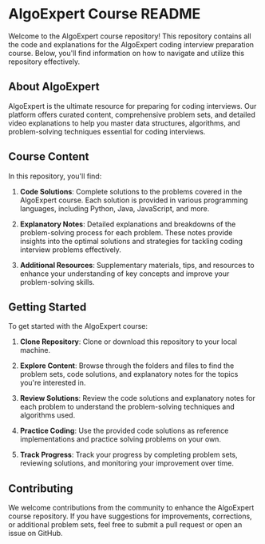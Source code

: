 # AlgoExpert Course README

Welcome to the AlgoExpert course repository! This repository contains all the code and explanations for the AlgoExpert coding interview preparation course. Below, you'll find information on how to navigate and utilize this repository effectively.

## About AlgoExpert

AlgoExpert is the ultimate resource for preparing for coding interviews. Our platform offers curated content, comprehensive problem sets, and detailed video explanations to help you master data structures, algorithms, and problem-solving techniques essential for coding interviews.

## Course Content

In this repository, you'll find:

1. **Code Solutions**: Complete solutions to the problems covered in the AlgoExpert course. Each solution is provided in various programming languages, including Python, Java, JavaScript, and more.

2. **Explanatory Notes**: Detailed explanations and breakdowns of the problem-solving process for each problem. These notes provide insights into the optimal solutions and strategies for tackling coding interview problems effectively.

3. **Additional Resources**: Supplementary materials, tips, and resources to enhance your understanding of key concepts and improve your problem-solving skills.

## Getting Started

To get started with the AlgoExpert course:

1. **Clone Repository**: Clone or download this repository to your local machine.

2. **Explore Content**: Browse through the folders and files to find the problem sets, code solutions, and explanatory notes for the topics you're interested in.

3. **Review Solutions**: Review the code solutions and explanatory notes for each problem to understand the problem-solving techniques and algorithms used.

4. **Practice Coding**: Use the provided code solutions as reference implementations and practice solving problems on your own.

5. **Track Progress**: Track your progress by completing problem sets, reviewing solutions, and monitoring your improvement over time.

## Contributing

We welcome contributions from the community to enhance the AlgoExpert course repository. If you have suggestions for improvements, corrections, or additional problem sets, feel free to submit a pull request or open an issue on GitHub.

